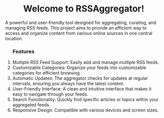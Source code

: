<h1 align="center">Welcome to RSSAggregator!</h1>
  <p>A powerful and user-friendly tool designed for aggregating, curating, and managing RSS feeds. This project aims to provide an efficient way to access and organize content from various online sources in one central location.</p>
<ol>
<h3 align="left">Features</h3>
<li>Multiple RSS Feed Support: Easily add and manage multiple RSS feeds.</li>
<li>Customizable Categories: Organize your feeds into customizable categories for efficient browsing.</li>
<li>Automatic Updates: The aggregator checks for updates at regular intervals, ensuring you always have the latest content.</li>
<li>User-Friendly Interface: A clean and intuitive interface that makes it easy to navigate through your feeds.</li>
<li>Search Functionality: Quickly find specific articles or topics within your aggregated feeds.</li>
<li>Responsive Design: Compatible with various devices and screen sizes.</li>
</ol>
